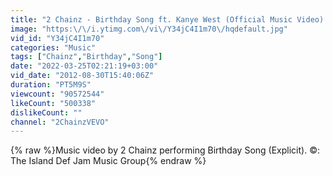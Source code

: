 ```yaml
---
title: "2 Chainz - Birthday Song ft. Kanye West (Official Music Video) (Explicit Version)"
image: "https:\/\/i.ytimg.com\/vi\/Y34jC4I1m70\/hqdefault.jpg"
vid_id: "Y34jC4I1m70"
categories: "Music"
tags: ["Chainz","Birthday","Song"]
date: "2022-03-25T02:21:19+03:00"
vid_date: "2012-08-30T15:40:06Z"
duration: "PT5M9S"
viewcount: "90572544"
likeCount: "500338"
dislikeCount: ""
channel: "2ChainzVEVO"
---
```

{% raw %}Music video by 2 Chainz performing Birthday Song (Explicit). ©:  The Island Def Jam Music Group{% endraw %}
